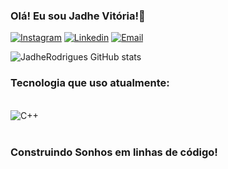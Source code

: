### Olá! Eu sou Jadhe Vitória!👋


[![Instagram](https://img.shields.io/badge/Instagram-E4405F?style=for-the-badge&logo=instagram&logoColor=white)](https://www.instagram.com/jadhe_rodrigues/)
[![Linkedin](https://img.shields.io/badge/LinkedIn-0077B5?style=for-the-badge&logo=linkedin&logoColor=white)](https://www.linkedin.com/in/jadhe-rodrigues-a7a81b30b/)
[![Email](https://img.shields.io/badge/Gmail-D14836?style=for-the-badge&logo=gmail&logoColor=white)](https://mail.google.com/mail/u/0/#inbox/)


![JadheRodrigues GitHub stats](https://github-readme-stats.vercel.app/api?username=JadheRodrigues&show_icons=true&theme=dracula)

### Tecnologia que uso atualmente:
<div style="display: inline_block"><br/>
 <img aling="center" alt="C++" src=https://img.shields.io/badge/C%2B%2B-00599C?style=for-the-badge&logo=c%2B%2B&logoColor=white"">
</div><br/>

### Construindo Sonhos em linhas de código! 


